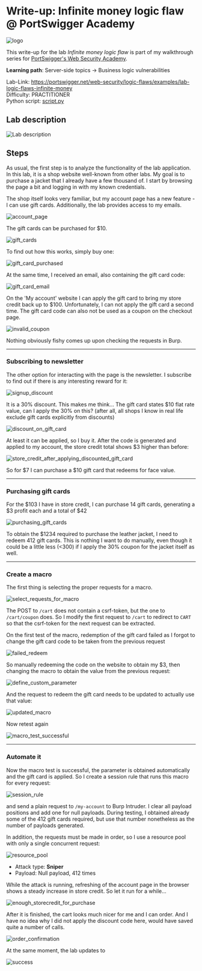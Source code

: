 # Write-up: Infinite money logic flaw @ PortSwigger Academy

![logo](img/logo.png)

This write-up for the lab *Infinite money logic flaw* is part of my walkthrough series for [PortSwigger's Web Security Academy](https://portswigger.net/web-security).

**Learning path**: Server-side topics → Business logic vulnerabilities

Lab-Link: <https://portswigger.net/web-security/logic-flaws/examples/lab-logic-flaws-infinite-money>  
Difficulty: PRACTITIONER  
Python script: [script.py](script.py)  

## Lab description

![Lab description](img/lab_description.png)

## Steps

As usual, the first step is to analyze the functionality of the lab application. In this lab, it is a shop website well-known from other labs. My goal is to purchase a jacket that I already have a few thousand of. I start by browsing the page a bit and logging in with my known credentials.

The shop itself looks very familiar, but my account page has a new feature - I can use gift cards. Additionally, the lab provides access to my emails.

![account_page](img/account_page.png)

The gift cards can be purchased for \$10.

![gift_cards](img/gift_cards.png)

To find out how this works, simply buy one:

![gift_card_purchased](img/gift_card_purchased.png)

At the same time, I received an email, also containing the gift card code:

![gift_card_email](img/gift_card_email.png)

On the 'My account' website I can apply the gift card to bring my store credit back up to \$100. Unfortunately, I can not apply the gift card a second time. The gift card code can also not be used as a coupon on the checkout page.

![invalid_coupon](img/invalid_coupon.png)

Nothing obviously fishy comes up upon checking the requests in Burp.

---

### Subscribing to newsletter

The other option for interacting with the page is the newsletter. I subscribe to find out if there is any interesting reward for it:

![signup_discount](img/signup_discount.png)

It is a 30% discount. This makes me think... The gift card states \$10 flat rate value, can I apply the 30% on this? (after all, all shops I know in real life exclude gift cards explicitly from discounts)

![discount_on_gift_card](img/discount_on_gift_card.png)

At least it can be applied, so I buy it. After the code is generated and applied to my account, the store credit total shows \$3 higher than before:

![store_credit_after_applying_discounted_gift_card](img/store_credit_after_applying_discounted_gift_card.png)

So for \$7 I can purchase a \$10 gift card that redeems for face value.

---

### Purchasing gift cards

For the \$103 I have in store credit, I can purchase 14 gift cards, generating a \$3 profit each and a total of \$42

![purchasing_gift_cards](img/purchasing_gift_cards.png)

To obtain the \$1234 required to purchase the leather jacket, I need to redeem 412 gift cards. This is nothing I want to do manually, even though it could be a little less (<300) if I apply the 30% coupon for the jacket itself as well.

---

### Create a macro

The first thing is selecting the proper requests for a macro.

![select_requests_for_macro](img/select_requests_for_macro.png)

The POST to `/cart` does not contain a csrf-token, but the one to `/cart/coupon` does. So I modify the first request to `/cart` to redirect to `CART` so that the csrf-token for the next request can be extracted.

On the first test of the macro, redemption of the gift card failed as I forgot to change the gift card code to be taken from the previous request

![failed_redeem](img/failed_redeem.png)

So manually redeeming the code on the website to obtain my \$3, then changing the macro to obtain the value from the previous request:

![define_custom_parameter](img/define_custom_parameter.png)

And the request to redeem the gift card needs to be updated to actually use that value:

![updated_macro](img/updated_macro.png)

Now retest again

![macro_test_successful](img/macro_test_successful.png)

---

### Automate it

Now the macro test is successful, the parameter is obtained automatically and the gift card is applied. So I create a session rule that runs this macro for every request:

![session_rule](img/session_rule.png)

and send a plain request to `/my-account` to Burp Intruder. I clear all payload positions and add one for null payloads. During testing, I obtained already some of the 412 gift cards required, but use that number nonetheless as the number of payloads generated.

In addition, the requests must be made in order, so I use a resource pool with only a single concurrent request:

![resource_pool](img/resource_pool.png)

- Attack type: **Sniper**
- Payload: Null payload, 412 times

While the attack is running, refreshing of the account page in the browser shows a steady increase in store credit. So let it run for a while...

![enough_storecredit_for_purchase](img/purchase.png)

After it is finished, the cart looks much nicer for me and I can order. And I have no idea why I did not apply the discount code here, would have saved quite a number of calls.

![order_confirmation](img/confirmation.png)

At the same moment, the lab updates to

![success](img/success.png)
